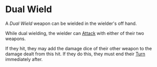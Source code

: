 # Dual Wield

A *Dual Wield* weapon can be wielded in the wielder's off hand.

While dual wielding, the wielder can [Attack](../../Game%20Procedures/Combat/Attack.md) with either of their two weapons.

If they hit, they may add the damage dice of their other weapon to the damage dealt from this hit. If they do this, they must end their [Turn](../../Game%20Procedures/Core%20Procedures/Turn.md) immediately after.
